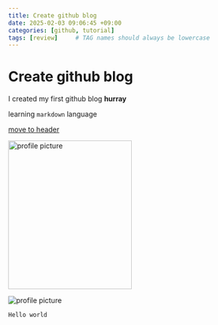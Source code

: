 ```yaml
---
title: Create github blog 
date: 2025-02-03 09:06:45 +09:00
categories: [github, tutorial]
tags: [review]     # TAG names should always be lowercase
---
```


# Create github blog 

I created my first github blog **hurray**

learning `markdown` language

[move to header](#create-github-blog)

<img src= "../assets/images/IMG_7758.png" alt="profile picture" width="250" height="300">

![profile picture](../assets/images/IMG_7758.png)


```python
Hello world
```
